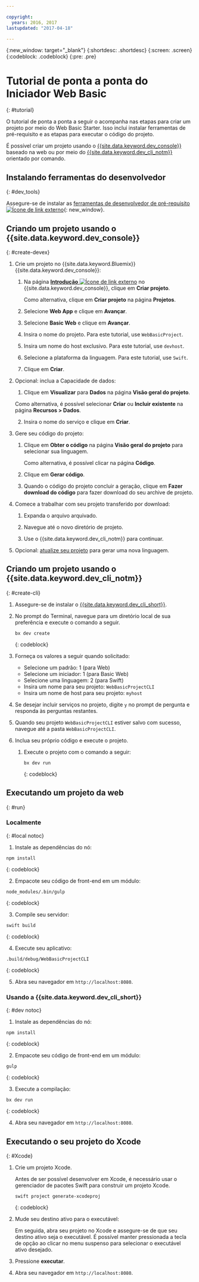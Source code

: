 ```yaml
---

copyright:
  years: 2016, 2017
lastupdated: "2017-04-18"

---
```

{:new_window: target="_blank"}
{:shortdesc: .shortdesc}
{:screen: .screen}
{:codeblock: .codeblock}
{:pre: .pre}

# Tutorial de ponta a ponta do Iniciador Web Basic
{: #tutorial}

O tutorial de ponta a ponta a seguir o acompanha nas etapas para criar um projeto por meio do Web Basic Starter. Isso inclui instalar ferramentas de pré-requisito e as etapas para executar o código do projeto.

É possível criar um projeto usando o [{{site.data.keyword.dev_console}}](#create-devex) baseado na web ou por meio do [{{site.data.keyword.dev_cli_notm}}](#create-cli) orientado por comando.


## Instalando ferramentas do desenvolvedor
{: #dev_tools}

Assegure-se de instalar as [ferramentas de desenvolvedor de pré-requisito![Ícone de link externo](../icons/launch-glyph.svg "Ícone de link externo")](get_code.html#prereq-dev-tools){: new_window}.


## Criando um projeto usando o {{site.data.keyword.dev_console}}
{: #create-devex}

1. Crie um projeto no {{site.data.keyword.Bluemix}} {{site.data.keyword.dev_console}}:

	1. Na página [**Introdução** ![Ícone de link externo](../icons/launch-glyph.svg "Ícone de link externo")](https://console.ng.bluemix.net/developer/getting-started/) no {{site.data.keyword.dev_console}}, clique em **Criar projeto**.

		Como alternativa, clique em **Criar projeto** na página **Projetos**.

	2. Selecione **Web App** e clique em **Avançar**.

	3. Selecione **Basic Web** e clique em **Avançar**.

	4. Insira o nome do projeto. Para este tutorial, use `WebBasicProject`.   

	5. Insira um nome do host exclusivo. Para este tutorial, use `devhost`. 

	6. Selecione a plataforma da linguagem. Para este tutorial, use `Swift`.
   
	7. Clique em **Criar**.

2. Opcional: inclua a Capacidade de dados:

	1. Clique em **Visualizar** para **Dados** na página **Visão geral do projeto**.

      Como alternativa, é possível selecionar **Criar** ou **Incluir existente** na página **Recursos > Dados**.

   2. Insira o nome do serviço e clique em **Criar**.

3. Gere seu código do projeto:

	1. Clique em **Obter o código** na página **Visão geral do projeto** para selecionar sua linguagem.
   
		Como alternativa, é possível clicar na página **Código**.
      
	2. Clique em **Gerar código**.
   
	3. Quando o código do projeto concluir a geração, clique
em **Fazer download do código** para fazer
download do seu archive de projeto.

4. Comece a trabalhar com seu projeto transferido por download:

	1. Expanda o arquivo arquivado.
	
	2. Navegue até o novo diretório de projeto.
	
	3. Use o {{site.data.keyword.dev_cli_notm}} para continuar.

5. Opcional: [atualize seu projeto](project_overview_page.html#update_language) para gerar uma nova linguagem.


## Criando um projeto usando o {{site.data.keyword.dev_cli_notm}}
{: #create-cli}

1. Assegure-se de instalar o [{{site.data.keyword.dev_cli_short}}](dev_cli.html).

2. No prompt do Terminal, navegue para um diretório local de sua preferência e execute o comando a seguir.
  
	```
	bx dev create
	```
	{: codeblock}


3. Forneça os valores a seguir quando solicitado:

	* Selecione um padrão: 1 (para Web)
	* Selecione um iniciador: 1 (para Basic Web)
	* Selecione uma linguagem: 2 (para Swift)
	* Insira um nome para seu projeto: `WebBasicProjectCLI`
	* Insira um nome de host para seu projeto: `myhost`

4. Se desejar incluir serviços no projeto, digite `y` no prompt de pergunta e responda às perguntas restantes.

5. Quando seu projeto `WebBasicProjectCLI` estiver salvo com sucesso, navegue até a pasta `WebBasicProjectCLI`.

6. Inclua seu próprio código e execute o projeto.
 
	1. Execute o projeto com o comando a seguir:
 
		```
		bx dev run
		```
		{: codeblock}


## Executando um projeto da web
{: #run}

### Localmente
{: #local notoc}

1. Instale as dependências do nó:

  ```
  npm install
  ```
  {: codeblock}

2. Empacote seu código de front-end em um módulo:

  ```
  node_modules/.bin/gulp
  ```
  {: codeblock}

3. Compile seu servidor:

  ```
  swift build
  ```
  {: codeblock}

4. Execute seu aplicativo:

  ```
  .build/debug/WebBasicProjectCLI
  ```
  {: codeblock}

5. Abra seu navegador em `http://localhost:8080`.


### Usando a {{site.data.keyword.dev_cli_short}}
{: #dev notoc}

1. Instale as dependências do nó:

  ```
  npm install
  ```
  {: codeblock}

2. Empacote seu código de front-end em um módulo:

  ```
  gulp
  ```
  {: codeblock}

3. Execute a compilação:

  ```
  bx dev run
  ```
  {: codeblock}

4. Abra seu navegador em `http://localhost:8080`.


## Executando o seu projeto do Xcode
{: #Xcode}

1. Crie um projeto Xcode.

	Antes de ser possível desenvolver em Xcode, é necessário usar o gerenciador de pacotes Swift para construir um projeto Xcode.
	
	```
	swift project generate-xcodeproj
	```
	{: codeblock}

2. Mude seu destino ativo para o executável:

	Em seguida, abra seu projeto no Xcode e assegure-se de que seu destino ativo seja o executável. É possível manter pressionada a tecla de opção ao clicar no menu suspenso para selecionar o executável ativo desejado.

3. Pressione **executar**.

4. Abra seu navegador em `http://localhost:8080`.

